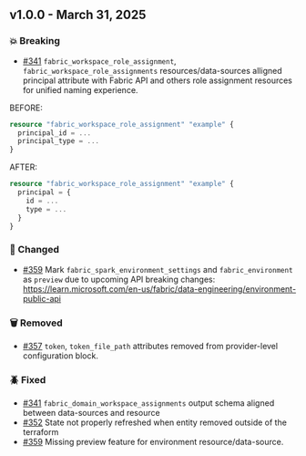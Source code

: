 ## v1.0.0 - March 31, 2025

### 💥 Breaking

* [#341](https://github.com/microsoft/terraform-provider-fabric/issues/341) `fabric_workspace_role_assignment`, `fabric_workspace_role_assignments` resources/data-sources alligned principal attribute with Fabric API and others role assignment resources for unified naming experience.

BEFORE:

```terraform
resource "fabric_workspace_role_assignment" "example" {
  principal_id = ...
  principal_type = ...
}
```

AFTER:

```terraform
resource "fabric_workspace_role_assignment" "example" {
  principal = {
    id = ...
    type = ...
  }
}
```

### 💫 Changed

* [#359](https://github.com/microsoft/terraform-provider-fabric/issues/359) Mark `fabric_spark_environment_settings` and `fabric_environment` as `preview` due to upcoming API breaking changes:
<https://learn.microsoft.com/en-us/fabric/data-engineering/environment-public-api>

### 🗑️ Removed

* [#357](https://github.com/microsoft/terraform-provider-fabric/issues/357) `token`, `token_file_path` attributes removed from provider-level configuration block.

### 🪲 Fixed

* [#341](https://github.com/microsoft/terraform-provider-fabric/issues/341) `fabric_domain_workspace_assignments` output schema aligned between data-sources and resource
* [#352](https://github.com/microsoft/terraform-provider-fabric/issues/352) State not properly refreshed when entity removed outside of the terraform
* [#359](https://github.com/microsoft/terraform-provider-fabric/issues/359) Missing preview feature for environment resource/data-source.
